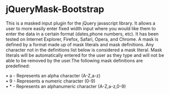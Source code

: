 jQueryMask-Bootstrap
====================

This is a masked input plugin for the jQuery javascript library. It allows a user to more easily enter fixed width input where you would like them to enter the data in a certain format (dates,phone numbers, etc). It has been tested on Internet Explorer, Firefox, Safari, Opera, and Chrome. A mask is defined by a format made up of mask literals and mask definitions. Any character not in the definitions list below is considered a mask literal. Mask literals will be automatically entered for the user as they type and will not be able to be removed by the user.The following mask definitions are predefined:

• a - Represents an alpha character (A-Z,a-z)<br>
• 9 - Represents a numeric character (0-9) <br>
• * - Represents an alphanumeric character (A-Z,a-z,0-9)<br>
